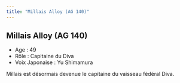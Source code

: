```yaml
---
title: "Millais Alloy (AG 140)"
---
```


Millais Alloy (AG 140)
----------------------


- Age : 49  
- Rôle : Capitaine du Diva  
- Voix Japonaise : Yu Shimamura


Millais est désormais devenue le capitaine du vaisseau fédéral Diva.

